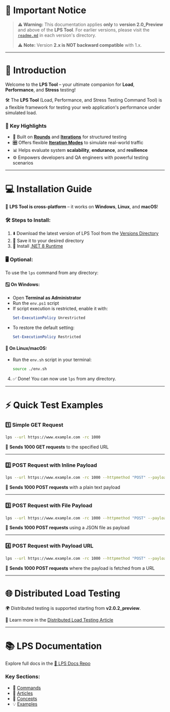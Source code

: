 
# 🚨 Important Notice

> **⚠️ Warning:** This documentation applies **only** to **version 2.0_Preview** and above of the **LPS Tool**.
> For earlier versions, please visit the [`readme.md`](https://github.com/mohaidr/lps-tool/tree/main/Version) in each version's directory.
> 
> ⚠️ **Note:** Version **2.x is NOT backward compatible** with 1.x.

---

# 🚀 Introduction

Welcome to the **LPS Tool** – your ultimate companion for **Load**, **Performance**, and **Stress** testing!

🛠️ The **LPS Tool** (Load, Performance, and Stress Testing Command Tool) is a flexible framework for testing your web application's performance under simulated load.

### 🌟 Key Highlights
- 🔁 Built on [**Rounds**](https://github.com/mohaidr/lps-docs/blob/main/concepts/1.Rounds.md) and [**Iterations**](https://github.com/mohaidr/lps-docs/blob/main/concepts/2.Iterations.md) for structured testing
- 🎛️ Offers flexible [**Iteration Modes**](https://github.com/mohaidr/lps-docs/blob/main/concepts/3.Iteration_Modes.md) to simulate real-world traffic
- 📊 Helps evaluate system **scalability**, **endurance**, and **resilience**
- ⚙️ Empowers developers and QA engineers with powerful testing scenarios

---

# 💻 Installation Guide

🧭 **LPS Tool is cross-platform** – it works on **Windows**, **Linux**, and **macOS**!

### 🛠️ Steps to Install:
1. ⬇️ Download the latest version of LPS Tool from the [Versions Directory](https://github.com/mohaidr/lps-tool/tree/main/Version)
2. 📂 Save it to your desired directory
3. 🧩 Install [.NET 8 Runtime](https://dotnet.microsoft.com/en-us/download/dotnet/8.0)

### 🖥️ Optional:
To use the `lps` command from any directory:

#### 🪟 On Windows:
- Open **Terminal as Administrator**
- Run the `env.ps1` script
- If script execution is restricted, enable it with:
  ```powershell
  Set-ExecutionPolicy Unrestricted
  ```
- To restore the default setting:
  ```powershell
  Set-ExecutionPolicy Restricted
  ```

#### 🐧 On Linux/macOS:
- Run the `env.sh` script in your terminal:
  ```bash
  source ./env.sh
  ```

4. ✅ Done! You can now use `lps` from any directory.

---

# ⚡ Quick Test Examples

### 1️⃣ Simple GET Request
```bash
lps --url https://www.example.com -rc 1000
```
📎 **Sends 1000 GET requests** to the specified URL

---

### 2️⃣ POST Request with Inline Payload
```bash
lps --url https://www.example.com -rc 1000 --httpmethod "POST" --payload "Inline Payload"
```
📎 **Sends 1000 POST requests** with a plain text payload

---

### 3️⃣ POST Request with File Payload
```bash
lps --url https://www.example.com -rc 1000 --httpmethod "POST" --payload "Path:C:\Users\User\Desktop\LPS\urnice.json"
```
📎 **Sends 1000 POST requests** using a JSON file as payload

---

### 4️⃣ POST Request with Payload URL
```bash
lps --url https://www.example.com -rc 1000 --httpmethod "POST" --payload "URL:https://www.example.com/payload"
```
📎 **Sends 1000 POST requests** where the payload is fetched from a URL

---

# 🌐 Distributed Load Testing

🌍 Distributed testing is supported starting from **v2.0.2_preview**.

📖 Learn more in the [Distributed Load Testing Article](https://github.com/mohaidr/lps-docs/blob/main/articles/9.DistributedLoadTesting.md)

---

# 📚 LPS Documentation

Explore full docs in the [📖 LPS Docs Repo](https://github.com/mohaidr/lps-docs/tree/main)

### Key Sections:
- 🧾 [Commands](https://github.com/mohaidr/lps-docs/blob/main/articles/1.Commands.md)
- 📄 [Articles](https://github.com/mohaidr/lps-docs/tree/main/articles)
- 🧠 [Concepts](https://github.com/mohaidr/lps-docs/tree/main/concepts)
- 💡 [Examples](https://github.com/mohaidr/lps-docs/tree/main/examples)
